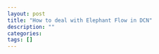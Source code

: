 ```yaml
---
layout: post
title: "How to deal with Elephant Flow in DCN"
description: ""
categories: 
tags: []
---
```

